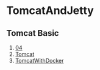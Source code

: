 # TomcatAndJetty

## Tomcat Basic

1. [04](./04/readme.md)
2. [Tomcat](./04/tomcat.md)
3. [TomcatWithDocker](./04/TomcatWithDocker.md)
